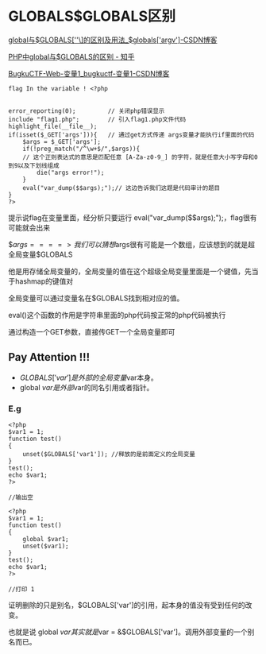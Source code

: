 # GLOBALS$GLOBALS区别

[global与$GLOBALS[''\]的区别及用法_$globals['argv']-CSDN博客](https://blog.csdn.net/Yeoman92/article/details/52681376)

[PHP中global与$GLOBALS的区别 - 知乎](https://zhuanlan.zhihu.com/p/88480122)

[BugkuCTF-Web-变量1_bugkuctf-变量1-CSDN博客](https://blog.csdn.net/qq_38603541/article/details/85106740)

```php+HTML
flag In the variable ! <?php  
 
 
error_reporting(0);         // 关闭php错误显示
include "flag1.php";        // 引入flag1.php文件代码
highlight_file(__file__);
if(isset($_GET['args'])){   // 通过get方式传递 args变量才能执行if里面的代码
    $args = $_GET['args'];
    if(!preg_match("/^\w+$/",$args)){
    // 这个正则表达式的意思是匹配任意 [A-Za-z0-9_] 的字符，就是任意大小写字母和0到9以及下划线组成
        die("args error!");
    }
    eval("var_dump($$args);");// 这边告诉我们这题是代码审计的题目
}
?>
```

提示说flag在变量里面，经分析只要运行 eval("var_dump($$args);");，flag很有可能就会出来

$$args====>我们可以猜想$args很有可能是一个数组，应该想到的就是超全局变量$GLOBALS

他是用存储全局变量的，全局变量的值在这个超级全局变量里面是一个键值，先当于hashmap的键值对

全局变量可以通过变量名在$GLOBALS找到相对应的值。

eval()这个函数的作用是字符串里面的php代码按正常的php代码被执行

通过构造一个GET参数，直接传GET一个全局变量即可

## Pay Attention !!!

- $GLOBALS['var'] 是外部的全局变量$var本身。
- global $var 是外部$var的同名引用或者指针。

### E.g

```php+HTML
<?php
$var1 = 1;
function test()
{
    unset($GLOBALS['var1']); //释放的是前面定义的全局变量
}
test();
echo $var1;
?>

//输出空 

<?php
$var1 = 1;
function test()
{
    global $var1;
    unset($var1);
}
test();
echo $var1;
?>

//打印 1
```

证明删除的只是别名，$GLOBALS['var']的引用，起本身的值没有受到任何的改变。

也就是说 global $var 其实就是$var = &$GLOBALS['var']。调用外部变量的一个别名而已。